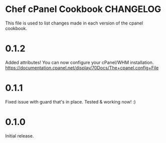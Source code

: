 # Chef cPanel Cookbook CHANGELOG

This file is used to list changes made in each version of the cpanel cookbook.

# 0.1.2
Added attributes! You can now configure your cPanel/WHM installation.
https://documentation.cpanel.net/display/70Docs/The+cpanel.config+File

# 0.1.1
Fixed issue with guard that's in place. Tested & working now! :)

# 0.1.0

Initial release.


